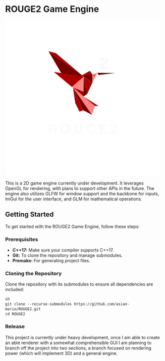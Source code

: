 
# ROUGE2 Game Engine

![ROUGE2](./img/ROUGE.png)

This is a 2D game engine currently under development. It leverages OpenGL for rendering, with plans to support other APIs in the future. The engine also utilizes GLFW for window support and the backbone for inputs, ImGui for the user interface, and GLM for mathematical operations.

## Getting Started

To get started with the ROUGE2 Game Engine, follow these steps:

### Prerequisites

- **C++17:** Make sure your compiler supports C++17.
- **Git:** To clone the repository and manage submodules.
- **Premake:** For generating project files.

### Cloning the Repository

Clone the repository with its submodules to ensure all dependencies are included:

    sh
    git clone --recurse-submodules https://github.com/asian-mario/ROUGE2.git
    cd ROUGE2

### Release
This project is currently under heavy development, once I am able to create an able renderer with a somewhat comprehensible GUI I am planning to branch off the project into two sections, a branch focused on rendering power (which will implement 3D) and a general engine.